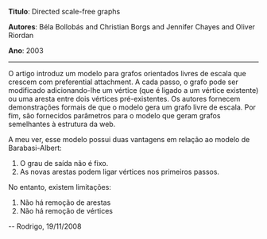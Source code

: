 **Titulo**: Directed scale-free graphs

**Autores**: Béla Bollobás and Christian Borgs and Jennifer Chayes and Oliver Riordan

**Ano**: 2003


---


O artigo introduz um modelo para grafos orientados livres de escala que crescem com preferential attachment.
A cada passo, o grafo pode ser modificado adicionando-lhe um vértice (que é ligado a um vértice existente) ou uma aresta entre dois vértices pré-existentes.
Os autores fornecem demonstrações formais de que o modelo gera um grafo livre de escala.
Por fim, são fornecidos parâmetros para o modelo que geram grafos semelhantes à estrutura da web.

A meu ver, esse modelo possui duas vantagens em relação ao modelo de Barabasi-Albert:
1) O grau de saída não é fixo.
2) As novas arestas podem ligar vértices nos primeiros passos.

No entanto, existem limitações:
1) Não há remoção de arestas
2) Não há remoção de vértices

-- Rodrigo, 19/11/2008
